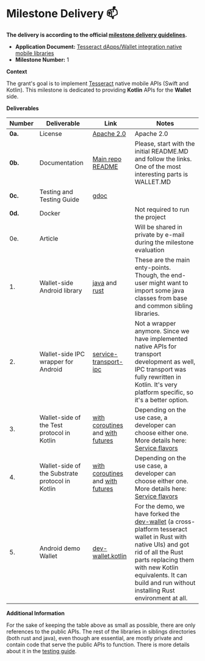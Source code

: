 # Milestone Delivery :mailbox:

**The delivery is according to the official [milestone delivery guidelines](https://github.com/w3f/Grants-Program/blob/master/docs/Support%20Docs/milestone-deliverables-guidelines.md).**  

* **Application Document:** [Tesseract dApps/Wallet integration native mobile libraries](https://github.com/w3f/Grants-Program/blob/master/applications/dapp_wallet_integration_native_mobile_libraries.md)
* **Milestone Number:** 1

**Context**

The grant's goal is to implement [Tesseract](https://github.com/tesseract-one/) native mobile APIs (Swift and Kotlin). This milestone is dedicated to providing **Kotlin** APIs for the **Wallet** side.

**Deliverables**

| Number | Deliverable | Link | Notes |
| ------------- | ------------- | ------------- |------------- |
| **0a.** | License | [Apache 2.0](https://github.com/tesseract-one/Tesseract.android/blob/main/LICENSE) | Apache 2.0 |
| **0b.** | Documentation | [Main repo README](https://github.com/tesseract-one/Tesseract.android) | Please, start with the initial README.MD and follow the links. One of the most interesting parts is WALLET.MD |
| **0c.** | Testing and Testing Guide | [gdoc](https://docs.google.com/document/d/1Ais-Uyo6oMW6cI5FOOY5536-ofrGnsShal6AXd_J-7k/edit?usp=sharing) | |
| **0d.** | Docker | | Not required to run the project |
| 0e. | Article | | Will be shared in private by e-mail during the milestone evaluation |
| 1. | Wallet-side Android library | [java](https://github.com/tesseract-one/Tesseract.android/tree/main/java/service) and [rust](https://github.com/tesseract-one/Tesseract.android/tree/main/rust/library/) | These are the main enty-points. Though, the end-user might want to import some java classes from base and common sibling libraries. |
| 2. | Wallet-side IPC wrapper for Android | [service-transport-ipc](https://github.com/tesseract-one/Tesseract.android/tree/main/java/service-transport-ipc) | Not a wrapper anymore. Since we have implemented native APIs for transport development as well, IPC transport was fully rewritten in Kotlin. It's very platform specific, so it's a better option. |
| 3. | Wallet-side of the Test protocol in Kotlin | [with coroutines](https://github.com/tesseract-one/Tesseract.android/blob/main/java/service/src/main/java/one/tesseract/service/protocol/kotlin/TestService.kt) and [with futures](https://github.com/tesseract-one/Tesseract.android/blob/main/java/service/src/main/java/one/tesseract/service/protocol/java/TestService.kt) | Depending on the use case, a developer can choose either one. More details here: [Service flavors](https://github.com/tesseract-one/Tesseract.android/blob/main/WALLET.MD#service-flavors) |
| 4. | Wallet-side of the Substrate protocol in Kotlin | [with coroutines](https://github.com/tesseract-one/Tesseract.android/blob/main/java/service/src/main/java/one/tesseract/service/protocol/kotlin/SubstrateService.kt) and [with futures](https://github.com/tesseract-one/Tesseract.android/blob/main/java/service/src/main/java/one/tesseract/service/protocol/java/SubstrateService.kt) | Depending on the use case, a developer can choose either one. More details here: [Service flavors](https://github.com/tesseract-one/Tesseract.android/blob/main/WALLET.MD#service-flavors) |
| 5. | Android demo Wallet | [dev-wallet.kotlin](https://github.com/tesseract-one/dev-wallet.kotlin/) | For the demo, we have forked the [dev-wallet](https://github.com/tesseract-one/dev-wallet) (a cross-platform tesseract wallet in Rust with native UIs) and got rid of all the Rust parts replacing them with new Kotlin equivalents. It can build and run without installing Rust environment at all. |

**Additional Information**

For the sake of keeping the table above as small as possible, there are only references to the public APIs. The rest of the libraries in siblings directories (both rust and java), even though are essential, are mostly private and contain code that serve the public APIs to function. There is more details about it in the [testing guide](https://docs.google.com/document/d/1Ais-Uyo6oMW6cI5FOOY5536-ofrGnsShal6AXd_J-7k/edit?usp=sharing).
